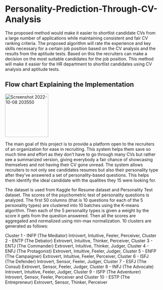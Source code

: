 # Personality-Prediction-Through-CV-Analysis

The proposed method would make it easier to shortlist candidate CVs from a large
number of applications while maintaining consistent and fair CV ranking criteria. The proposed
algorithm will rate the experience and key skills necessary for a certain job position based on the
CV analysis and the results from the aptitude tests. Based on this the recruiters can make a
decision on the most suitable candidates for the job position. This method will make it easier for
the HR department to shortlist candidates using CV analysis and aptitude tests.

## Flow chart Explaining the Implementation

<img width="142" alt="Screenshot 2022-10-08 203550" src="https://user-images.githubusercontent.com/79396759/194718066-3df5db9a-0a51-4bd3-85d0-ec22eca08f8e.png">

The main goal of this project is to provide a platform open to the recruiters of an organization for ease in
recruiting. This system helps them save so much time and effort as they don’t have to go through
many CVs but rather see a summarized version, giving everybody a fair chance of showcasing
themselves and not having their CV gone unread. The system allows recruiters to not only see
candidates resumes but also their personality type after they’ve answered a set of
personality-based questions. This helps them identify the ideal candidate with the qualities they
15 were looking for. 

The dataset is used from Kaggle for Resume dataset and Personality Test dataset. The scores of the psychometric test of personality questions is analyzed. The first 50 columns (that is 10 questions for each of the 5 personality types) are clustered into 10 batches
using the K-means algorithm. Then each of the 5 personality types is given a weight by the score
it gets from the question answered. Then all the scores are aggregated and normalized using min-max normalization. 10 clusters are generated as follows:

Cluster 1 - INFP (The Mediator) Introvert, Intuitive, Feeler, Perceiver,
Cluster 2 - ENTP (The Debator) Extrovert, Intuitive, Thinker, Perceiver,
Cluster 3 - ENTJ (The Commander) Extrovert, Intuitive, Thinker, Judger,
Cluster 4 - ENFJ (The Protagonist) Extrovert, Intuitive, Feeler, Judger,
Cluster 5 - ENFP (The Campaigner) Extrovert, Intuitive, Feeler, Perceiver,
Cluster 6 - ISFJ (The Defender) Introvert, Sensor, Feeler, Judger,
Cluster 7 - ESFJ (The Consul) Extrovert, Sensor, Feeler, Judger,
Cluster 8 - INFJ (The Advocate) Introvert, Intuitive, Feeler, Judger,
Cluster 9 - ISFP (The Adventurer) Introvert, Sensor, Feeler, Perceiver and 
Cluster 10 - ESTP (The Entrepreneur) Extrovert, Sensor, Thinker, Perceiver
